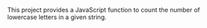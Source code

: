 This project provides a JavaScript function to count the number of lowercase letters in a given string.